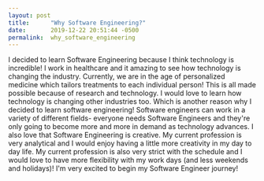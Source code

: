 ```yaml
---
layout: post
title:      "Why Software Engineering?"
date:       2019-12-22 20:51:44 -0500
permalink:  why_software_engineering
---
```



I decided to learn Software Engineering because I think technology is incredible! I work in healthcare and it amazing to see how technology is changing the industry. Currently, we are in the age of personalized medicine which tailors treatments to each individual person! This is all made possible because of research and technology. I would love to learn how technology is changing other industries too. Which is another reason why I decided to learn software engineering! Software engineers can work in a variety of different fields- everyone needs Software Engineers and they're only going to become more and more in demand as technology advances. I also love that Software Engineering is creative. My current profession is very analytical and I would enjoy having a little more creativity in my day to day life. My current profession is also very strict with the schedule and I would love to have more flexibility with my work days (and less weekends and holidays)! I'm very excited to begin my Software Engineer journey!
